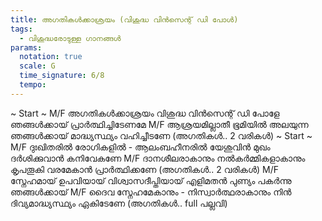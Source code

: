 ```yaml
---
title: അഗതികൾക്കാശ്രയം (വിശുദ്ധ വിൻസെന്റ് ഡി പോൾ)
tags:
  - വിശുദ്ധരോടുള്ള ഗാനങ്ങൾ
params:
  notation: true
  scale: G
  time_signature: 6/8
  tempo: 
---
```

~ Start ~
M/F
അഗതികൾക്കാശ്രയം വിശുദ്ധ വിൻസെന്റ് ഡി പോളേ
ഞങ്ങൾക്കായ് പ്രാർത്ഥിച്ചിടേണമേ
M/F
ആശ്രയമില്ലാതീ ഭൂമിയിൽ അലയുന്ന
ഞങ്ങൾക്കായ് മാദ്ധ്യസ്ഥ്യം വഹിച്ചീടണേ
(അഗതികൾ.. 2 വരികൾ)
~ Start ~
M/F
ദുഃഖിതരിൽ രോഗികളിൽ -
ആലംബഹീനരിൽ
യേശുവിൻ മുഖം
ദർശിക്കുവാൻ കനിവേകണേ
M/F
ദാനശീലരാകാനും നൽകർമ്മികളാകാനും
കൃപതൂകി വരമേകാൻ പ്രാർത്ഥിക്കണേ
(അഗതികൾ.. 2 വരികൾ)
M/F
സ്നേഹമായ് ഉപവിയായ് വിശ്വാസദീപ്തിയായ്
എളിമതൻ പുണ്യം പകർന്നു ഞങ്ങൾക്കായ്
M/F
ദൈവ സ്നേഹമേകാനും - നിസ്വാർത്ഥരാകാനും
നിൻ ദിവ്യമാദ്ധ്യസ്ഥ്യം ഏകിടേണേ
(അഗതികൾ.. full പല്ലവി)
